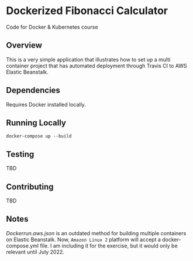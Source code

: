 # Dockerized Fibonacci Calculator
Code for Docker &amp; Kubernetes course

## Overview
This is a very simple application that illustrates how to set up a multi container project that has automated deployment through Travis CI to AWS Elastic Beanstalk. 

## Dependencies
Requires Docker installed locally.

## Running Locally

`docker-compose up --build`

## Testing
TBD

## Contributing
TBD

## Notes

_Dockerrun.aws.json_ is an outdated method for building multiple containers on Elastic Beanstalk. Now, `Amazon Linux 2` platform will accept a docker-compose.yml file. I am including it for the exercise, but it would only be relevant until July 2022.
